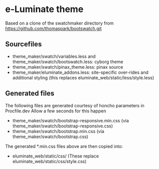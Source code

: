 e-Luminate theme
================

Based on a clone of the swatchmaker directory from https://github.com/thomaspark/bootswatch.git

Sourcefiles
-------------
- theme_maker/swatch/variables.less and theme_maker/swatch/bootswatch.less: cyborg theme
- theme_maker/swatch/pinax_theme.less: pinax source
- theme_maker/eluminate_addons.less: site-specific over-rides and additional styling (this 
    replaces eluminate_web/static/less/style.less)

Generated files
---------------
The following files are generated courtesy of honcho parameters in Procfile.dev
Allow a few seconds for this happen
- theme_maker/swatch/bootstrap-responsive.min.css (via theme_maker/swatch/bootstrap-responsive.css)
- theme_maker/swatch/bootstrap.min.css (via theme_maker/swatch/bootstrap.css)

The generated *.min.css files above are then copied into:
- eluminate_web/static/css/
(These replace eluminate_web/static/css/style.css)


